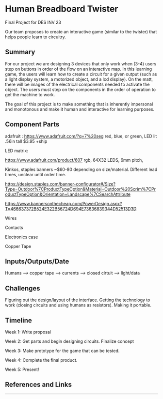 # Human Breadboard Twister
Final Project for DES INV 23

Our team proposes to create an interactive game (similar to the twister) that helps people learn to circuitry.

## Summary

For our project we are designing 3 devices that only work when (3-4) users step on buttons in order of the flow on an interactive map. In this learning game, the users will learn how to create a circuit for a given output (such as a light display system, a motorized object, and a lcd display). On the matt, there will be images of the electrical components needed to activate the object. The users must step on the components in the order of operation to get the machine to work.
 
The goal of this project is to make something that is inherently impersonal and monotonous and make it human and interactive for learning purposes. 

## Component Parts

adafruit :
https://www.adafruit.com/?q=7%20seg red, blue, or green, LED lit .56in tall $3.95 +ship

LED matrix:

https://www.adafruit.com/product/607 rgb, 64X32 LEDS, 6mm pitch,

Kinkos, staples banners ~$60-80 depending on size/material. Different lead times, unclear until order time.

https://design.staples.com/banner-configurator#/Size?Type=Outdoor%7CProductTypeOption&Material=Outdoor%20Scrim%7CProductTypeOption&Orientation=Landscape%7CSearchAttribute

https://www.bannersonthecheap.com/PowerDesign.aspx?T=466637372B524E322B56724D694E73636839344D52513D3D

Wires

Contacts

Electronics case

Copper Tape


## Inputs/Outputs/Date

Humans --> copper tape --> currents --> closed cirtuit --> light/data

## Challenges

Figuring out the design/layout of the interface. Getting the technology to work (closing circuits and using humans as resistors). Making it portable.

## Timeline

Week 1: Write proposal

Week 2: Get parts and begin designing circuits. Finalize concept

Week 3: Make prototype for the game that can be tested.

Week 4: Complete the final product.

Week 5: Present!

## References and Links

-----
